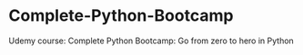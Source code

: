 # Complete-Python-Bootcamp
Udemy course: Complete Python Bootcamp: Go from zero to hero in Python


